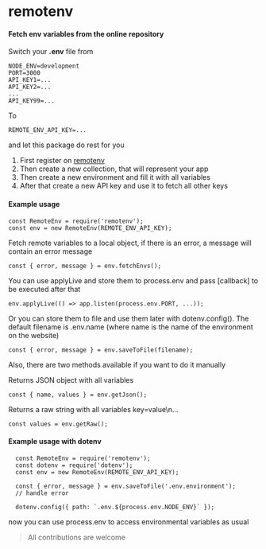 # remotenv

#### Fetch env variables from the online repository

Switch your **\.env** file from

    NODE_ENV=development
    PORT=3000
    API_KEY1=...
    API_KEY2=...
    ...
    API_KEY99=...

To

    REMOTE_ENV_API_KEY=...

and let this package do rest for you

1. First register on [remotenv](https://www.remotenv.online)
2. Then create a new collection, that will represent your app
3. Then create a new environment and fill it with all variables
4. After that create a new API key and use it to fetch all other keys

#### Example usage

    const RemoteEnv = require('remotenv');
    const env = new RemoteEnv(REMOTE_ENV_API_KEY);

Fetch remote variables to a local object, if there is an error, a message will contain an error message

    const { error, message } = env.fetchEnvs();

You can use applyLive and store them to process.env and pass [callback] to be executed after that

    env.applyLive(() => app.listen(process.env.PORT, ...));

Or you can store them to file and use them later with dotenv.config().
The default filename is .env.name (where name is the name of the environment on the website)

    const { error, message } = env.saveToFile(filename);
Also, there are two methods available if you want to do it manually

Returns JSON object with all variables

    const { name, values } = env.getJson();
Returns a raw string with all variables  key=value\n...

    const values = env.getRaw();

#### Example usage with dotenv

      const RemoteEnv = require('remotenv');
      const dotenv = require('dotenv');
      const env = new RemoteEnv(REMOTE_ENV_API_KEY);

      const { error, message } = env.saveToFile('.env.environment');
      // handle error

      dotenv.config({ path: `.env.${process.env.NODE_ENV}` });
>
now you can use process.env to access environmental variables as usual

> All contributions are welcome


